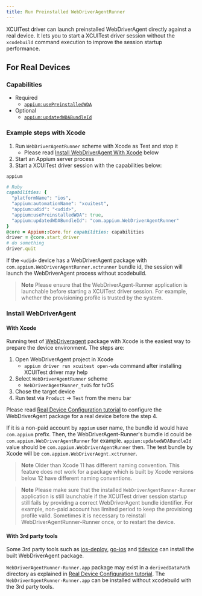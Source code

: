 ```yaml
---
title: Run Preinstalled WebDriverAgentRunner
---
```


XCUITest driver can launch preinstalled WebDriverAgent directly against a real device.
It lets you to start a XCUITest driver session without the `xcodebuild` command execution to improve the session startup performance.

## For Real Devices

### Capabilities

- Required
  - [`appium:usePreinstalledWDA`](capabilities.md#webdriveragent)
- Optional
  - [`appium:updatedWDABundleId`](capabilities.md#webdriveragent)

### Example steps with Xcode

1. Run `WebDriverAgentRunner` scheme with Xcode as Test and stop it
    - Please read [Install WebDriverAgent With Xcode](#with-xcode) below
2. Start an Appium server process
3. Start a XCUITest driver session with the capabilities below:

```
appium
```

```ruby
# Ruby
capabilities: {
  "platformName": "ios",
  "appium:automationName": "xcuitest",
  "appium:udid": "<udid>",
  "appium:usePreinstalledWDA": true,
  "appium:updatedWDABundleId": "com.appium.WebDriverAgentRunner"
}
@core = Appium::Core.for capabilities: capabilities
driver = @core.start_driver
# do something
driver.quit
```

If the `<udid>` device has a WebDriverAgent package with `com.appium.WebDriverAgentRunner.xctrunner` bundle id, the session will launch the WebDriverAgent process without xcodebuild.

> **Note**
> Please ensure that the WebDriverAgent-Runner application is launchable before starting a XCUITest driver session.
> For example, whether the provisioning profile is trusted by the system.

### Install WebDriverAgent

#### With Xcode

Running test of [WebDriveragent](https://github.com/appium/WebDriverAgent) package with Xcode is the easiest way to prepare the device environment.
The steps are:

1. Open WebDriverAgent project in Xcode
    - `appium driver run xcuitest open-wda` command after installing XCUITest driver may help
2. Select `WebDriverAgentRunner` scheme
    - `WebDriverAgentRunner_tvOS` for tvOS
4. Chose the target device
5. Run test via `Product` -> `Test` from the menu bar

Please read [Real Device Configuration tutorial](real-device-config.md) to configure the WebDriverAgent package for a real device before the step 4.

If it is a non-paid account by `appium` user name, the bundle id would have `com.appium` prefix.
Then, the WebDriverAgent-Runner's bumdle id could be `com.appium.WebDriverAgentRunner` for example.
`appium:updatedWDABundleId` value should be `com.appium.WebDriverAgentRunner` then.
The test bundle by Xcode will be `com.appium.WebDriverAegnt.xctrunner`.

> **Note**
> Older than Xcode 11 has different naming convention. This feature does not work for a package which is built by Xcode versions below 12 have different naming conventions.

> **Note**
> Please make sure that the installed `WebDriverAgentRunner-Runner` application is still launchable if the XCUITest driver session startup still fails by providing a correct WebDriverAgent bundle identifier.
> For example, non-paid account has limited period to keep the provisiong profile valid. Sometimes it is necessary to reinstall WebDriverAgentRunner-Runner once, or to restart the device.

#### With 3rd party tools

Some 3rd party tools such as [ios-deploy](https://github.com/ios-control/ios-deploy), [go-ios](https://github.com/danielpaulus/go-ios) and [tidevice](https://github.com/alibaba/taobao-iphone-device) can install the built WebDriverAgent package.

`WebDriverAgentRunner-Runner.app` package may exist in a `derivedDataPath` directory as explained in [Real Device Configuration tutorial](./real-device-config.md).
The `WebDriverAgentRunner-Runner.app` can be installed without xcodebuild with the 3rd party tools.
